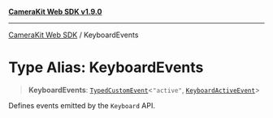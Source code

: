 [**CameraKit Web SDK v1.9.0**](../README.md)

***

[CameraKit Web SDK](../globals.md) / KeyboardEvents

# Type Alias: KeyboardEvents

> **KeyboardEvents**: [`TypedCustomEvent`](../classes/TypedCustomEvent.md)\<`"active"`, [`KeyboardActiveEvent`](../interfaces/KeyboardActiveEvent.md)\>

Defines events emitted by the `Keyboard` API.

